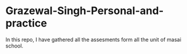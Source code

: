 # Grazewal-Singh-Personal-and-practice


In this repo, I have gathered all the assesments form all the unit of masai school. 
